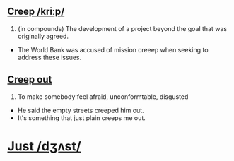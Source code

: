 ## [Creep /kriːp/](http://www.oxfordlearnersdictionaries.com/definition/english/creep_2)

1. (in compounds) The development of a project beyond the goal that was originally agreed.
  * The World Bank was accused of mission creeep when seeking to address these issues.

## [Creep out](http://www.oxfordlearnersdictionaries.com/definition/english/creep-out)
1. To make somebody feel afraid, unconformtable, disgusted
  * He said the empty streets creeped him out.
  * It's something that just plain creeps me out.
  
# [Just /dʒʌst/](http://www.oxfordlearnersdictionaries.com/definition/english/just_1)
